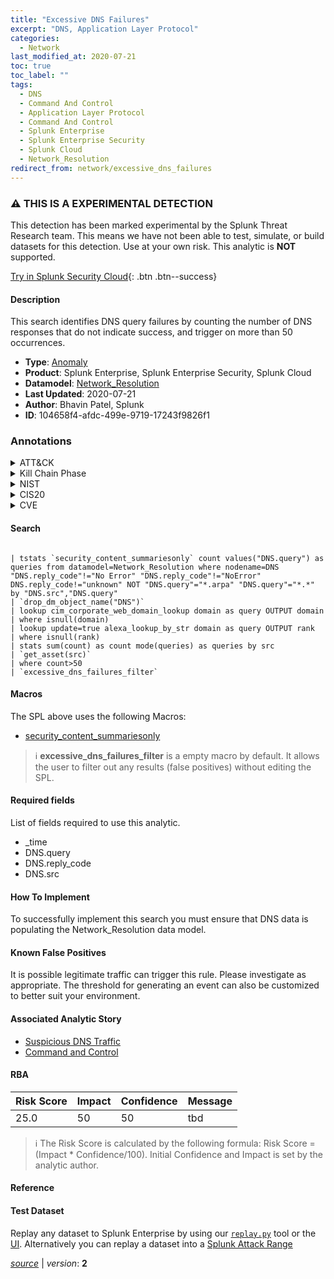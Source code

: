 ```yaml
---
title: "Excessive DNS Failures"
excerpt: "DNS, Application Layer Protocol"
categories:
  - Network
last_modified_at: 2020-07-21
toc: true
toc_label: ""
tags:
  - DNS
  - Command And Control
  - Application Layer Protocol
  - Command And Control
  - Splunk Enterprise
  - Splunk Enterprise Security
  - Splunk Cloud
  - Network_Resolution
redirect_from: network/excessive_dns_failures
---
```


### :warning: THIS IS A EXPERIMENTAL DETECTION
This detection has been marked experimental by the Splunk Threat Research team. This means we have not been able to test, simulate, or build datasets for this detection. Use at your own risk. This analytic is **NOT** supported.


[Try in Splunk Security Cloud](https://www.splunk.com/en_us/cyber-security.html){: .btn .btn--success}

#### Description

This search identifies DNS query failures by counting the number of DNS responses that do not indicate success, and trigger on more than 50 occurrences.

- **Type**: [Anomaly](https://github.com/splunk/security_content/wiki/Detection-Analytic-Types)
- **Product**: Splunk Enterprise, Splunk Enterprise Security, Splunk Cloud
- **Datamodel**: [Network_Resolution](https://docs.splunk.com/Documentation/CIM/latest/User/NetworkResolution)
- **Last Updated**: 2020-07-21
- **Author**: Bhavin Patel, Splunk
- **ID**: 104658f4-afdc-499e-9719-17243f9826f1

### Annotations
<details>
  <summary>ATT&CK</summary>

<div markdown="1">

#### [ATT&CK](https://attack.mitre.org/)

| ID          | Technique   | Tactic         |
| ----------- | ----------- |--------------- |
| [T1071.004](https://attack.mitre.org/techniques/T1071/004/) | DNS | Command And Control |

| [T1071](https://attack.mitre.org/techniques/T1071/) | Application Layer Protocol | Command And Control |

</div>
</details>


<details>
  <summary>Kill Chain Phase</summary>

<div markdown="1">

* Command &amp; Control


</div>
</details>


<details>
  <summary>NIST</summary>

<div markdown="1">

* PR.PT
* DE.AE
* DE.CM



</div>
</details>

<details>
  <summary>CIS20</summary>

<div markdown="1">

* CIS 8
* CIS 9
* CIS 12



</div>
</details>

<details>
  <summary>CVE</summary>

<div markdown="1">


</div>
</details>


#### Search

```

| tstats `security_content_summariesonly` count values("DNS.query") as queries from datamodel=Network_Resolution where nodename=DNS "DNS.reply_code"!="No Error" "DNS.reply_code"!="NoError" DNS.reply_code!="unknown" NOT "DNS.query"="*.arpa" "DNS.query"="*.*" by "DNS.src","DNS.query"
| `drop_dm_object_name("DNS")`
| lookup cim_corporate_web_domain_lookup domain as query OUTPUT domain
| where isnull(domain)
| lookup update=true alexa_lookup_by_str domain as query OUTPUT rank
| where isnull(rank)
| stats sum(count) as count mode(queries) as queries by src
| `get_asset(src)`
| where count>50 
| `excessive_dns_failures_filter`
```

#### Macros
The SPL above uses the following Macros:
* [security_content_summariesonly](https://github.com/splunk/security_content/blob/develop/macros/security_content_summariesonly.yml)

> :information_source:
> **excessive_dns_failures_filter** is a empty macro by default. It allows the user to filter out any results (false positives) without editing the SPL.



#### Required fields
List of fields required to use this analytic.
* _time
* DNS.query
* DNS.reply_code
* DNS.src



#### How To Implement
To successfully implement this search you must ensure that DNS data is populating the Network_Resolution data model.
#### Known False Positives
It is possible legitimate traffic can trigger this rule. Please investigate as appropriate. The threshold for generating an event can also be customized to better suit your environment.

#### Associated Analytic Story
* [Suspicious DNS Traffic](/stories/suspicious_dns_traffic)
* [Command and Control](/stories/command_and_control)




#### RBA

| Risk Score  | Impact      | Confidence   | Message      |
| ----------- | ----------- |--------------|--------------|
| 25.0 | 50 | 50 | tbd |


> :information_source:
> The Risk Score is calculated by the following formula: Risk Score = (Impact * Confidence/100). Initial Confidence and Impact is set by the analytic author.


#### Reference


#### Test Dataset
Replay any dataset to Splunk Enterprise by using our [`replay.py`](https://github.com/splunk/attack_data#using-replaypy) tool or the [UI](https://github.com/splunk/attack_data#using-ui).
Alternatively you can replay a dataset into a [Splunk Attack Range](https://github.com/splunk/attack_range#replay-dumps-into-attack-range-splunk-server)




[*source*](https://github.com/splunk/security_content/tree/develop/detections/experimental/network/excessive_dns_failures.yml) \| *version*: **2**